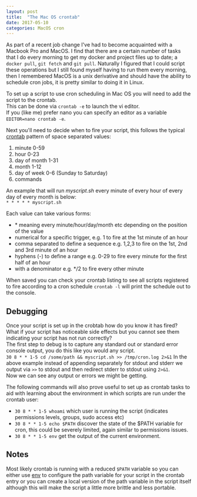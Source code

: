 ```yaml
---
layout: post
title:  "The Mac OS crontab"
date: 2017-05-10
categories: MacOS cron
---
```


As part of a recent job change I've had to become acquainted with a Macbook Pro and MacOS. I find that there are a certain number of tasks that I do every morning to get my docker and project files up to date; a `docker pull`, `git fetch` and `git pull`. Naturally I figured that I could script these operations but I still found myself having to run them every morning, then I remembered MacOS is a unix derivative and should have the ability to schedule cron jobs, it is pretty similar to doing it in Linux.

To set up a script to use cron scheduling in Mac OS you will need to add the script to the crontab.  
This can be done via `crontab -e` to launch the vi editor.  
If you (like me) prefer nano you can specify an editor as a variable `EDITOR=nano crontab -e`.  

Next you'll need to decide when to fire your script, this follows the typical [crontab][crontab] pattern of space separated values:  
1. minute 0-59
2. hour 0-23
3. day of month 1-31
4. month 1-12
5. day of week 0-6 (Sunday to Saturday)
6. commands

An example that will run *myscript.sh* every minute of every hour of every day of every month is below:  
`* * * * * myscript.sh`

Each value can take various forms:
* \* meaning every minute/hour/day/month etc depending on the position of the value
* numerical for a specific trigger, e.g. 1 to fire at the 1st minute of an hour
* comma separated to define a sequence e.g. 1,2,3 to fire on the 1st, 2nd and 3rd minute of an hour
* hyphens (-) to define a range e.g. 0-29 to fire every minute for the first half of an hour
* with a denominator e.g. */2 to fire every other minute

When saved you can check your crontab listing to see all scripts registered to fire according to a cron schedule `crontab -l` will print the schedule out to the console.

## Debugging
Once your script is set up in the crobtab how do you know it has fired?  
What if your script has noticeable side effects but you cannot see them indicating your script has not run correctly?  
The first step to debug is to capture any standard out or standard error console output, you do this like you would any script.   
`30 8 * * 1-5 cd /some/path && myscript.sh >> /tmp/cron.log 2>&1`
In the above example instead of appending separately for stdout and stderr we output via `>>` to stdout and then redirect stderr to stdout using `2>&1`.  
Now we can see any output or errors we might be getting.  

The following commands will also prove useful to set up as crontab tasks to aid with learning about the environment in which scripts are run under the crontab user:
* `30 8 * * 1-5 whoami` which user is running the script (indicates permissions levels, groups, sudo access etc)
* `30 8 * * 1-5 echo $PATH` discover the state of the $PATH variable for cron, this could be severely limited, again similar to permissions issues.
* `30 8 * * 1-5 env` get the output of the current environment.

## Notes
Most likely crontab is running with a reduced `$PATH` variable so you can either use [env][env] to configure the path variable for your script in the crontab entry or you can create a local version of the path variable in the script itself although this will make the script a little more brittle and less portable.  

[crontab]: 	https://en.wikipedia.org/wiki/Cron
[env]: 		https://en.wikipedia.org/wiki/Env